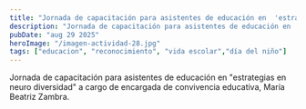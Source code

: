 ```yaml
---
title: "Jornada de capacitación para asistentes de educación en  'estrategias en neurodiversidad'"
description: "Jornada de capacitación para asistentes de educación en  'estrategias en neuro diversidad' a cargo de encargada de convivencia educativa, María Beatriz Zambra."
pubDate: "aug 29 2025"
heroImage: "/imagen-actividad-28.jpg"
tags: ["educacion", "reconocimiento", "vida escolar","día del niño"]
---
```


Jornada de capacitación para asistentes de educación en  "estrategias en neuro diversidad" a cargo de encargada de convivencia educativa, María Beatriz Zambra.